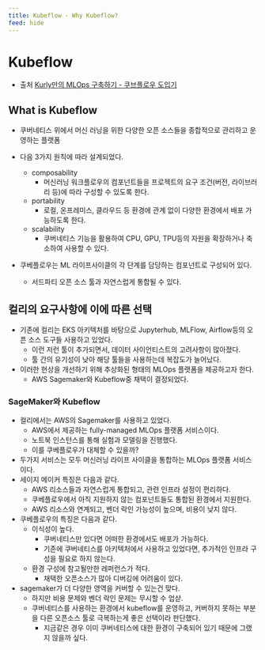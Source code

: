 ```yaml
---
title: Kubeflow - Why Kubeflow?
feed: hide
---
```

# Kubeflow
- 출처 [Kurly만의 MLOps 구축하기 - 쿠브플로우 도입기](https://helloworld.kurly.com/blog/second-mlops/)

## What is Kubeflow
- 쿠버네티스 위에서 머신 러닝을 위한 다양한 오픈 소스들을 종합적으로 관리하고 운영하는 플랫폼
- 다음 3가지 원칙에 따라 설계되었다.
	- composability
		- 머신러닝 워크플로우의 컴포넌트들을 프로젝트의 요구 조건(버전, 라이브러리 등)에 따라 구성할 수 있도록 한다.
	- portability
		- 로컬, 온프레미스, 클라우드 등 환경에 관계 없이 다양한 환경에서 배포 가능하도록 한다.
	- scalability
		- 쿠버네티스 기능을 활용하여 CPU, GPU, TPU등의 자원을 확장하거나 축소하여 사용할 수 있다.

- 쿠베플로우는 ML 라이프사이클의 각 단계를 담당하는 컴포넌트로 구성되어 있다.
	- 서드파티 오픈 소스 툴과 자연스럽게 통합될 수 있다.

## 컬리의 요구사항에 이에 따른 선택
- 기존에 컬리는 EKS 아키텍처를 바탕으로 Jupyterhub, MLFlow, Airflow등의 오픈 소스 도구들 사용하고 있었다.
	- 이런 저런 툴이 추가되면서, 데이터 사이언티스트의 고려사항이 많아졌다.
	- 툴 간의 유기성이 낮아 해당 툴들을 사용하는데 복잡도가 늘어났다.
- 이러한 현상을 개선하기 위해 추상화된 형태의 MLOps 플랫폼을 제공하고자 한다.
	- AWS Sagemaker와 Kubeflow중 채택이 결정되었다.

### SageMaker와 Kubeflow
- 컬리에서는 AWS의 Sagemaker를 사용하고 있었다.
	- AWS에서 제공하는 fully-managed MLOps 플랫폼 서비스이다.
	- 노트북 인스턴스를 통해 실험과 모델링을 진행했다.
	- 이를 쿠베플로우가 대체할 수 있을까?
- 두가지 서비스는 모두 머신러닝 라이프 사이클을 통합하는 MLOps 플랫폼 서비스이다.
- 세이지 메이커 특징은 다음과 같다.
	- AWS 리소스들과 자연스럽게 통합되고, 관련 인프라 설정이 편리하다.
	- 쿠베플로우에서 아직 지원하지 않는 컴포넌트들도 통합된 환경에서 지원한다.
	- AWS 리소스와 연계되고, 벤더 락인 가능성이 높으며, 비용이 낮지 않다.
- 쿠베플로우의 특징은 다음과 같다.
	- 이식성이 높다.
		- 쿠버네티스만 있다면 어떠한 환경에서도 배포가 가능하다.
		- 기존에 쿠버네티스를 아키텍처에서 사용하고 있었다면, 추가적인 인프라 구성을 필요로 하지 않는다.
	- 환경 구성에 참고될만한 레퍼런스가 적다.
		- 채택한 오픈소스가 많아 디버깅에 어려움이 있다.
- sagemaker가 더 다양한 영역을 커버할 수 있는건 맞다.
	- 하지만 비용 문제와 벤더 락인 문제는 무시할 수 업삳.
	- 쿠버네티스를 사용하는 환경에서 kubeflow를 운영하고, 커버하지 못하는 부분을 다른 오픈소스 툴로 극복하는게 좋은 선택이라 판단했다.
		- 지금같은 경우 이미 쿠버네티스에 대한 환경이 구축되어 있기 때문에 그랬지 않을까 싶다.
